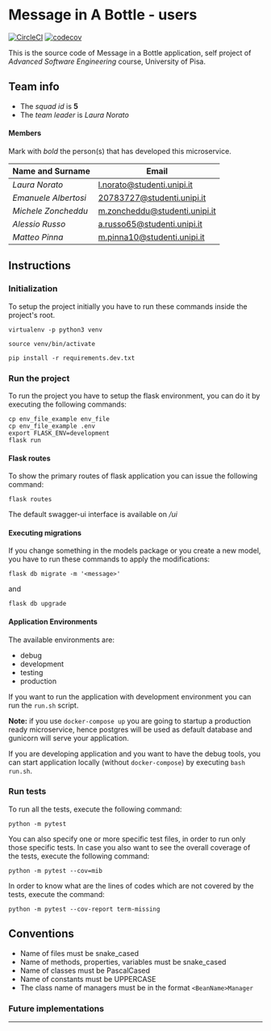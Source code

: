 # Message in A Bottle - users

[![CircleCI](https://circleci.com/gh/NennoMP/mib-user.svg?style=svg)](https://app.circleci.com/pipelines/github/NennoMP/mib-user)
[![codecov](https://codecov.io/gh/NennoMP/mib-user/branch/main/graph/badge.svg?token=59DWEXDUTF)](https://codecov.io/gh/NennoMP/mib-user)

This is the source code of Message in a Bottle application, self project of *Advanced Software Engineering* course,
University of Pisa.

## Team info

- The *squad id* is **5**
- The *team leader* is *Laura Norato*

#### Members

Mark with *bold* the person(s) that has developed this microservice.

|Name and Surname    | Email                         |
|--------------------|-------------------------------|
|*Laura Norato*      |l.norato@studenti.unipi.it     |
|*Emanuele Albertosi*|20783727@studenti.unipi.it     |
|*Michele Zoncheddu* |m.zoncheddu@studenti.unipi.it  |
|*Alessio Russo*     |a.russo65@studenti.unipi.it    |
|*Matteo Pinna*     |m.pinna10@studenti.unipi.it    |


## Instructions

### Initialization

To setup the project initially you have to run these commands
inside the project's root.

`virtualenv -p python3 venv`

`source venv/bin/activate`

`pip install -r requirements.dev.txt`

### Run the project

To run the project you have to setup the flask environment,
you can do it by executing the following commands:

```shell script
cp env_file_example env_file
cp env_file_example .env
export FLASK_ENV=development
flask run
```


#### Flask routes

To show the primary routes of flask application you can issue the following command:

`flask routes`

The default swagger-ui interface is available on */ui*

#### Executing migrations

If you change something in the models package or you create a new model,
you have to run these commands to apply the modifications:

`flask db migrate -m '<message>'`

and

`flask db upgrade`


#### Application Environments

The available environments are:

- debug
- development
- testing
- production

If you want to run the application with development environment
you can run the `run.sh` script.

**Note:** if you use `docker-compose up` you are going to startup a production ready microservice, hence postgres will be used as default database and gunicorn will serve your application.

If you are developing application and you want to have the debug tools, you can start application locally (without `docker-compose`) by executing `bash run.sh`.

### Run tests

To run all the tests, execute the following command:

`python -m pytest`

You can also specify one or more specific test files, in order to run only those specific tests.
In case you also want to see the overall coverage of the tests, execute the following command:

`python -m pytest --cov=mib`

In order to know what are the lines of codes which are not covered by the tests, execute the command:

`python -m pytest --cov-report term-missing`

## Conventions

- Name of files must be snake_cased
- Name of methods, properties, variables must be snake_cased
- Name of classes must be PascalCased 
- Name of constants must be UPPERCASE 
- The class name of managers must be in the format `<BeanName>Manager`

### Future implementations

---
